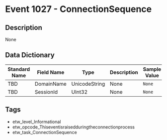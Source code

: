 # Event 1027 - ConnectionSequence

## Description
None

## Data Dictionary
|Standard Name|Field Name|Type|Description|Sample Value|
|---|---|---|---|---|
|TBD|DomainName|UnicodeString|None|`None`|
|TBD|SessionId|UInt32|None|`None`|

## Tags
* etw_level_Informational
* etw_opcode_Thiseventisraisedduringtheconnectionprocess
* etw_task_ConnectionSequence